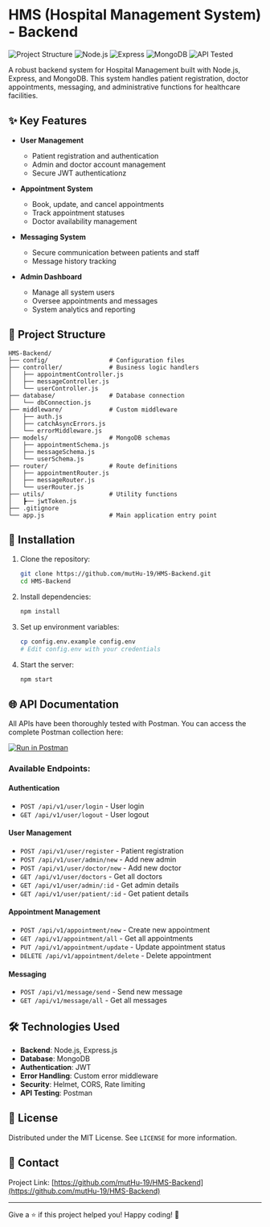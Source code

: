 # HMS (Hospital Management System) - Backend

![Project Structure](https://img.shields.io/badge/Structure-Organized-brightgreen)
![Node.js](https://img.shields.io/badge/Node.js-18.x-green)
![Express](https://img.shields.io/badge/Express-4.x-lightgrey)
![MongoDB](https://img.shields.io/badge/MongoDB-5.x-green)
![API Tested](https://img.shields.io/badge/API-Tested%20with%20Postman-blue)

A robust backend system for Hospital Management built with Node.js, Express, and MongoDB. This system handles patient registration, doctor appointments, messaging, and administrative functions for healthcare facilities.

## ✨ Key Features

- **User Management**
  - Patient registration and authentication
  - Admin and doctor account management
  - Secure JWT authenticationz

- **Appointment System**
  - Book, update, and cancel appointments
  - Track appointment statuses
  - Doctor availability management

- **Messaging System**
  - Secure communication between patients and staff
  - Message history tracking

- **Admin Dashboard**
  - Manage all system users
  - Oversee appointments and messages
  - System analytics and reporting

## 🚀 Project Structure

```
HMS-Backend/
├── config/                 # Configuration files
├── controller/             # Business logic handlers
│   ├── appointmentController.js
│   ├── messageController.js
│   └── userController.js
├── database/               # Database connection
│   └── dbConnection.js
├── middleware/             # Custom middleware
│   ├── auth.js
│   ├── catchAsyncErrors.js
│   └── errorMiddleware.js
├── models/                 # MongoDB schemas
│   ├── appointmentSchema.js
│   ├── messageSchema.js
│   └── userSchema.js
├── router/                 # Route definitions
│   ├── appointmentRouter.js
│   ├── messageRouter.js
│   └── userRouter.js
├── utils/                  # Utility functions
│   ┣── jwtToken.js
├── .gitignore
└── app.js                  # Main application entry point
```

## 🔧 Installation

1. Clone the repository:
   ```bash
   git clone https://github.com/mutHu-19/HMS-Backend.git
   cd HMS-Backend
   ```

2. Install dependencies:
   ```bash
   npm install
   ```

3. Set up environment variables:
   ```bash
   cp config.env.example config.env
   # Edit config.env with your credentials
   ```

4. Start the server:
   ```bash
   npm start
   ```

## 🌐 API Documentation

All APIs have been thoroughly tested with Postman. You can access the complete Postman collection here:

[![Run in Postman](https://run.pstmn.io/button.svg)](https://.postman.co/workspace/API-postman-certificate~41201e66-d4f2-49af-ad92-4149c6f03e20/collection/40552469-38dae73c-5639-4269-8474-e81290f6ab2c?action=share&creator=40552469)

### Available Endpoints:

#### Authentication
- `POST /api/v1/user/login` - User login
- `GET /api/v1/user/logout` - User logout

#### User Management
- `POST /api/v1/user/register` - Patient registration
- `POST /api/v1/user/admin/new` - Add new admin
- `POST /api/v1/user/doctor/new` - Add new doctor
- `GET /api/v1/user/doctors` - Get all doctors
- `GET /api/v1/user/admin/:id` - Get admin details
- `GET /api/v1/user/patient/:id` - Get patient details

#### Appointment Management
- `POST /api/v1/appointment/new` - Create new appointment
- `GET /api/v1/appointment/all` - Get all appointments
- `PUT /api/v1/appointment/update` - Update appointment status
- `DELETE /api/v1/appointment/delete` - Delete appointment

#### Messaging
- `POST /api/v1/message/send` - Send new message
- `GET /api/v1/message/all` - Get all messages

## 🛠️ Technologies Used

- **Backend**: Node.js, Express.js
- **Database**: MongoDB
- **Authentication**: JWT
- **Error Handling**: Custom error middleware
- **Security**: Helmet, CORS, Rate limiting
- **API Testing**: Postman

## 📄 License

Distributed under the MIT License. See `LICENSE` for more information.

## 📧 Contact

Project Link: [https://github.com/mutHu-19/HMS-Backend](https://github.com/mutHu-19/HMS-Backend)

---

Give a ⭐️ if this project helped you! Happy coding! 🚀
